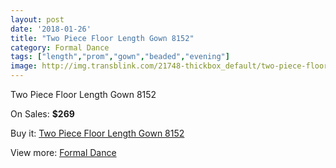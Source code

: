 ```yaml
---
layout: post
date: '2018-01-26'
title: "Two Piece Floor Length Gown 8152"
category: Formal Dance
tags: ["length","prom","gown","beaded","evening"]
image: http://img.transblink.com/21748-thickbox_default/two-piece-floor-length-gown-8152.jpg
---
```

Two Piece Floor Length Gown 8152

On Sales: **$269**
<a href="https://www.transblink.com/en/formal-dance/6889-two-piece-floor-length-gown-8152.html"><amp-img layout="responsive" width="600" height="600" src="//img.transblink.com/21748-thickbox_default/two-piece-floor-length-gown-8152.jpg" alt="Two Piece Floor Length Gown 8152 0" /></a>
<a href="https://www.transblink.com/en/formal-dance/6889-two-piece-floor-length-gown-8152.html"><amp-img layout="responsive" width="600" height="600" src="//img.transblink.com/21749-thickbox_default/two-piece-floor-length-gown-8152.jpg" alt="Two Piece Floor Length Gown 8152 1" /></a>

Buy it: [Two Piece Floor Length Gown 8152](https://www.transblink.com/en/formal-dance/6889-two-piece-floor-length-gown-8152.html "Two Piece Floor Length Gown 8152")

View more: [Formal Dance](https://www.transblink.com/en/6-formal-dance "Formal Dance")